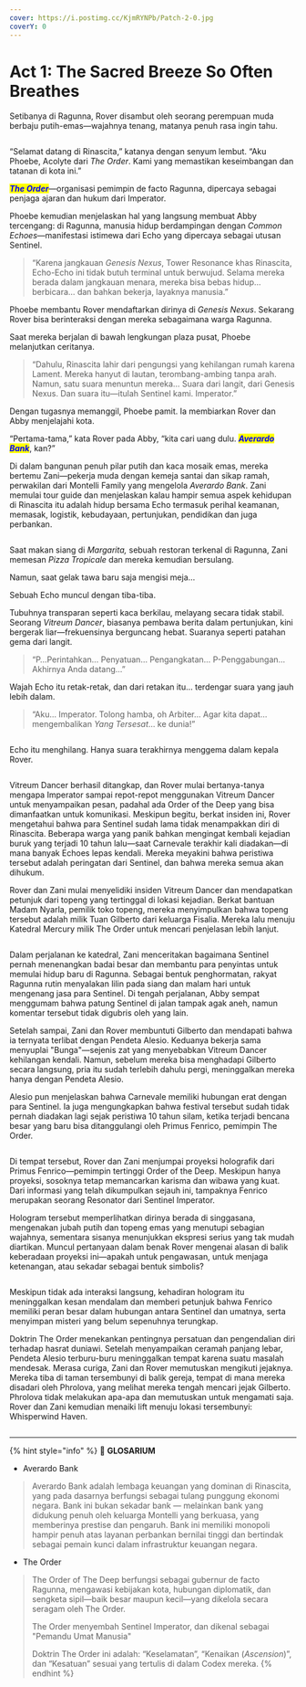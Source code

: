 ```yaml
---
cover: https://i.postimg.cc/KjmRYNPb/Patch-2-0.jpg
coverY: 0
---
```


# Act 1: The Sacred Breeze So Often Breathes

Setibanya di Ragunna, Rover disambut oleh seorang perempuan muda berbaju putih-emas—wajahnya tenang, matanya penuh rasa ingin tahu.

<figure><img src="../../../../.gitbook/assets/lore/main-story/chapter-2/Chapter2_Act1_Picture1.jpg" alt=""><figcaption></figcaption></figure>

“Selamat datang di Rinascita,” katanya dengan senyum lembut. “Aku Phoebe, Acolyte dari _The Order_. Kami yang memastikan keseimbangan dan tatanan di kota ini.”

_<mark style="color:blue;">**The Order**</mark>_—organisasi pemimpin de facto Ragunna, dipercaya sebagai penjaga ajaran dan hukum dari Imperator.

Phoebe kemudian menjelaskan hal yang langsung membuat Abby tercengang: di Ragunna, manusia hidup berdampingan dengan _Common Echoes_—manifestasi istimewa dari Echo yang dipercaya sebagai utusan Sentinel.

> “Karena jangkauan _Genesis Nexus_, Tower Resonance khas Rinascita, Echo-Echo ini tidak butuh terminal untuk berwujud. Selama mereka berada dalam jangkauan menara, mereka bisa bebas hidup… berbicara… dan bahkan bekerja, layaknya manusia.”

Phoebe membantu Rover mendaftarkan dirinya di _Genesis Nexus_. Sekarang Rover bisa berinteraksi dengan mereka sebagaimana warga Ragunna.

Saat mereka berjalan di bawah lengkungan plaza pusat, Phoebe melanjutkan ceritanya.

> “Dahulu, Rinascita lahir dari pengungsi yang kehilangan rumah karena Lament. Mereka hanyut di lautan, terombang-ambing tanpa arah. Namun, satu suara menuntun mereka… Suara dari langit, dari Genesis Nexus. Dan suara itu—itulah Sentinel kami. Imperator.”

Dengan tugasnya memanggil, Phoebe pamit. Ia membiarkan Rover dan Abby menjelajahi kota.

“Pertama-tama,” kata Rover pada Abby, “kita cari uang dulu. _<mark style="color:blue;">**Averardo Bank**</mark>_, kan?”

Di dalam bangunan penuh pilar putih dan kaca mosaik emas, mereka bertemu Zani—pekerja muda dengan kemeja santai dan sikap ramah, perwakilan dari Montelli Family yang mengelola _Averardo Bank_. Zani memulai tour guide dan menjelaskan kalau hampir semua aspek kehidupan di Rinascita itu adalah hidup bersama Echo termasuk perihal keamanan, memasak, logistik, kebudayaan, pertunjukan, pendidikan dan juga perbankan.

<figure><img src="../../../../.gitbook/assets/lore/main-story/chapter-2/Chapter2_Act1_Picture2.jpg" alt=""><figcaption></figcaption></figure>

Saat makan siang di _Margarita,_ sebuah restoran terkenal di Ragunna, Zani memesan _Pizza Tropicale_ dan mereka kemudian bersulang.

Namun, saat gelak tawa baru saja mengisi meja…

Sebuah Echo muncul dengan tiba-tiba.

Tubuhnya transparan seperti kaca berkilau, melayang secara tidak stabil. Seorang _Vitreum Dancer_, biasanya pembawa berita dalam pertunjukan, kini bergerak liar—frekuensinya berguncang hebat. Suaranya seperti patahan gema dari langit.

> “P…Perintahkan… Penyatuan… Pengangkatan… P-Penggabungan… Akhirnya Anda datang…”

Wajah Echo itu retak-retak, dan dari retakan itu… terdengar suara yang jauh lebih dalam.

> “Aku… Imperator. Tolong hamba, oh Arbiter… Agar kita dapat… mengembalikan _Yang Tersesat_… ke dunia!”

<figure><img src="../../../../.gitbook/assets/lore/main-story/chapter-2/Chapter2_Act1_Picture3.jpg" alt=""><figcaption></figcaption></figure>

Echo itu menghilang. Hanya suara terakhirnya menggema dalam kepala Rover.

<figure><img src="../../../../.gitbook/assets/lore/main-story/chapter-2/Chapter2_Act1_Picture4.jpg" alt=""><figcaption></figcaption></figure>

Vitreum Dancer berhasil ditangkap, dan Rover mulai bertanya-tanya mengapa Imperator sampai repot-repot menggunakan Vitreum Dancer untuk menyampaikan pesan, padahal ada Order of the Deep yang bisa dimanfaatkan untuk komunikasi. Meskipun begitu, berkat insiden ini, Rover mengetahui bahwa para Sentinel sudah lama tidak menampakkan diri di Rinascita. Beberapa warga yang panik bahkan mengingat kembali kejadian buruk yang terjadi 10 tahun lalu—saat Carnevale terakhir kali diadakan—di mana banyak Echoes lepas kendali. Mereka meyakini bahwa peristiwa tersebut adalah peringatan dari Sentinel, dan bahwa mereka semua akan dihukum.

Rover dan Zani mulai menyelidiki insiden Vitreum Dancer dan mendapatkan petunjuk dari topeng yang tertinggal di lokasi kejadian. Berkat bantuan Madam Nyarla, pemilik toko topeng, mereka menyimpulkan bahwa topeng tersebut adalah milik Tuan Gilberto dari keluarga Fisalia. Mereka lalu menuju Katedral Mercury milik The Order untuk mencari penjelasan lebih lanjut.

<figure><img src="../../../../.gitbook/assets/lore/main-story/chapter-2/Chapter2_Act1_Picture5.png" alt=""><figcaption></figcaption></figure>

Dalam perjalanan ke katedral, Zani menceritakan bagaimana Sentinel pernah menenangkan badai besar dan membantu para penyintas untuk memulai hidup baru di Ragunna. Sebagai bentuk penghormatan, rakyat Ragunna rutin menyalakan lilin pada siang dan malam hari untuk mengenang jasa para Sentinel. Di tengah perjalanan, Abby sempat menggumam bahwa patung Sentinel di jalan tampak agak aneh, namun komentar tersebut tidak digubris oleh yang lain.

Setelah sampai, Zani dan Rover membuntuti Gilberto dan mendapati bahwa ia ternyata terlibat dengan Pendeta Alesio. Keduanya bekerja sama menyuplai "Bunga"—sejenis zat yang menyebabkan Vitreum Dancer kehilangan kendali. Namun, sebelum mereka bisa menghadapi Gilberto secara langsung, pria itu sudah terlebih dahulu pergi, meninggalkan mereka hanya dengan Pendeta Alesio.

Alesio pun menjelaskan bahwa Carnevale memiliki hubungan erat dengan para Sentinel. Ia juga mengungkapkan bahwa festival tersebut sudah tidak pernah diadakan lagi sejak peristiwa 10 tahun silam, ketika terjadi bencana besar yang baru bisa ditanggulangi oleh Primus Fenrico, pemimpin The Order.

<figure><img src="../../../../.gitbook/assets/lore/main-story/chapter-2/Chapter2_Act1_Picture6.jpg" alt=""><figcaption></figcaption></figure>

Di tempat tersebut, Rover dan Zani menjumpai proyeksi holografik dari Primus Fenrico—pemimpin tertinggi Order of the Deep. Meskipun hanya proyeksi, sosoknya tetap memancarkan karisma dan wibawa yang kuat. Dari informasi yang telah dikumpulkan sejauh ini, tampaknya Fenrico merupakan seorang Resonator dari Sentinel Imperator.

Hologram tersebut memperlihatkan dirinya berada di singgasana, mengenakan jubah putih dan topeng emas yang menutupi sebagian wajahnya, sementara sisanya menunjukkan ekspresi serius yang tak mudah diartikan. Muncul pertanyaan dalam benak Rover mengenai alasan di balik keberadaan proyeksi ini—apakah untuk pengawasan, untuk menjaga ketenangan, atau sekadar sebagai bentuk simbolis?

<figure><img src="../../../../.gitbook/assets/lore/main-story/chapter-2/Chapter2_Act1_Picture7.jpg" alt=""><figcaption></figcaption></figure>

Meskipun tidak ada interaksi langsung, kehadiran hologram itu meninggalkan kesan mendalam dan memberi petunjuk bahwa Fenrico memiliki peran besar dalam hubungan antara Sentinel dan umatnya, serta menyimpan misteri yang belum sepenuhnya terungkap.

Doktrin The Order menekankan pentingnya persatuan dan pengendalian diri terhadap hasrat duniawi. Setelah menyampaikan ceramah panjang lebar, Pendeta Alesio terburu-buru meninggalkan tempat karena suatu masalah mendesak. Merasa curiga, Zani dan Rover memutuskan mengikuti jejaknya. Mereka tiba di taman tersembunyi di balik gereja, tempat di mana mereka disadari oleh Phrolova, yang melihat mereka tengah mencari jejak Gilberto. Phrolova tidak melakukan apa-apa dan memutuskan untuk mengamati saja. Rover dan Zani kemudian menaiki lift menuju lokasi tersembunyi: Whisperwind Haven.

<figure><img src="../../../../.gitbook/assets/lore/main-story/chapter-2/Chapter2_Act1_Picture8.jpg" alt=""><figcaption></figcaption></figure>

***

{% hint style="info" %}
:notebook: **GLOSARIUM**

* Averardo Bank

> Averardo Bank adalah lembaga keuangan yang dominan di Rinascita, yang pada dasarnya berfungsi sebagai tulang punggung ekonomi negara. Bank ini bukan sekadar bank — melainkan bank yang didukung penuh oleh keluarga Montelli yang berkuasa, yang memberinya prestise dan pengaruh. Bank ini memiliki monopoli hampir penuh atas layanan perbankan bernilai tinggi dan bertindak sebagai pemain kunci dalam infrastruktur keuangan negara.

* The Order

> The Order of The Deep berfungsi sebagai gubernur de facto Ragunna, mengawasi kebijakan kota, hubungan diplomatik, dan sengketa sipil—baik besar maupun kecil—yang dikelola secara seragam oleh The Order.
>
> The Order menyembah Sentinel Imperator, dan dikenal sebagai "Pemandu Umat Manusia"
>
> Doktrin The Order ini adalah: “Keselamatan”, “Kenaikan (_Ascension_)”, dan “Kesatuan” sesuai yang tertulis di dalam Codex mereka.
{% endhint %}
